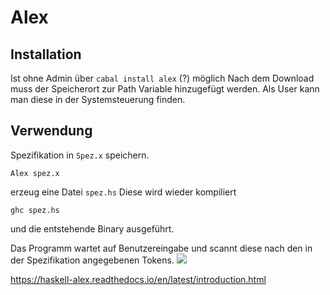# Alex
## Installation
Ist ohne Admin über `cabal install alex` (?) möglich
Nach dem Download muss der Speicherort zur Path Variable hinzugefügt werden.
Als User kann man diese in der Systemsteuerung finden.

## Verwendung
Spezifikation in `Spez.x` speichern.
```
Alex spez.x
```
erzeug eine Datei `spez.hs`
Diese wird wieder kompiliert
```
ghc spez.hs
```
und die entstehende Binary ausgeführt.

Das Programm wartet auf Benutzereingabe und scannt diese nach den in der Spezifikation angegebenen Tokens.
![](AlexScreenshot.png)

https://haskell-alex.readthedocs.io/en/latest/introduction.html